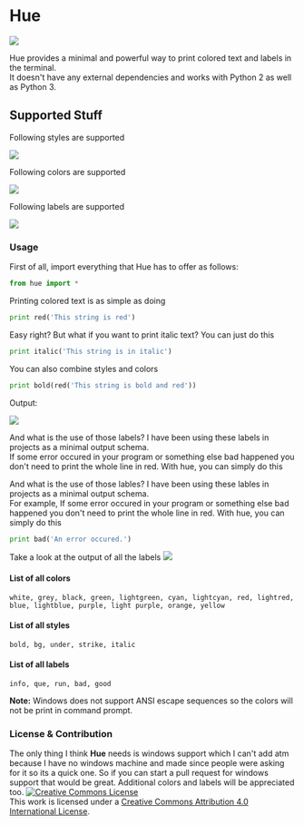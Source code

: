 # Hue
<img src='https://i.imgur.com/coACsyQ.png' />

Hue provides a minimal and powerful way to print colored text and labels in the terminal.</br>
It doesn't have any external dependencies and works with Python 2 as well as Python 3.

## Supported Stuff

Following styles are supported

<img src='https://i.imgur.com/899ZtQy.png' />

Following colors are supported

<img src='https://i.imgur.com/9tWvPkD.png' />

Following labels are supported

<img src='https://i.imgur.com/dpJxqT2.png' />

### Usage
First of all, import everything that Hue has to offer as follows:
```python
from hue import *
```
Printing colored text is as simple as doing
```python
print red('This string is red')
```
Easy right?
But what if you want to print italic text?
You can just do this
```python
print italic('This string is in italic')
```
You can also combine styles and colors
```python
print bold(red('This string is bold and red'))
```
Output:

<img src='https://i.imgur.com/Lo7ZyHq.png' />


And what is the use of those labels?</b>
I have been using these labels in projects as a minimal output schema.</br>
If some error occured in your program or something else bad happened you don't need to print the whole line in red. With hue, you can simply do this

And what is the use of those lables?</b>
I have been using these lables in projects as a minimal output schema.</br>
For example, If some error occured in your program or something else bad happened you don't need to print the whole line in red. With hue, you can simply do this

```python
print bad('An error occured.')
```
Take a look at the output of all the labels
<img src='https://i.imgur.com/zJ7ZgUi.png' />

#### List of all colors
```
white, grey, black, green, lightgreen, cyan, lightcyan, red, lightred,
blue, lightblue, purple, light purple, orange, yellow
```
#### List of all styles
```
bold, bg, under, strike, italic
```

#### List of all labels
```
info, que, run, bad, good
```

<b>Note:</b> Windows does not support ANSI escape sequences so the colors will not be print in command prompt.

### License & Contribution
The only thing I think <b>Hue</b> needs is windows support which I can't add atm because I have no windows machine and made since people were asking for it so its a quick one. So if you can start a pull request for windows support that would be great. Additional colors and labels will be appreciated too.
<a rel="license" href="http://creativecommons.org/licenses/by/4.0/"><img alt="Creative Commons License" style="border-width:0" src="https://i.creativecommons.org/l/by/4.0/80x15.png" /></a><br />This work is licensed under a <a rel="license" href="http://creativecommons.org/licenses/by/4.0/">Creative Commons Attribution 4.0 International License</a>.

